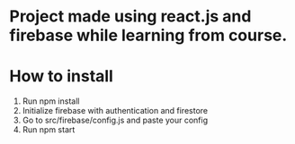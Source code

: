 # Project made using react.js and firebase while learning from course.

# How to install
1. Run npm install
2. Initialize firebase with authentication and firestore
3. Go to src/firebase/config.js and paste your config
4. Run npm start
